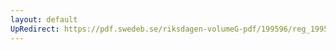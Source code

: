 ```yaml
---
layout: default
UpRedirect: https://pdf.swedeb.se/riksdagen-volumeG-pdf/199596/reg_199596/reg_199596_0244.pdf
---
```

